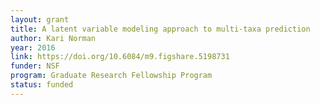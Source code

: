 ```yaml
---
layout: grant
title: A latent variable modeling approach to multi-taxa prediction
author: Kari Norman
year: 2016
link: https://doi.org/10.6084/m9.figshare.5198731
funder: NSF
program: Graduate Research Fellowship Program
status: funded
---
```

